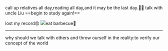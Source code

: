 call up relatives all day,reading all day,and it may be the last day.🐻‍❄️
talk with uncle Liu
==begin to study again!==

lost my record😡
![](../asset🧰/Pasted%20image%2020240213230333.png)eat barbecue🙂
********
why should we talk with others and throw ourself in the reality:to verify our concept of the world